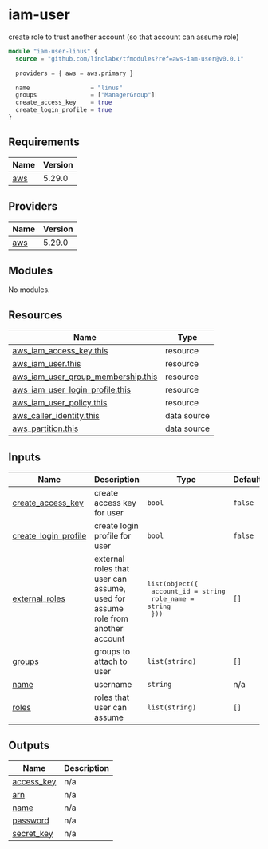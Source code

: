# iam-user

create role to trust another account (so that account can assume role)

```tf
module "iam-user-linus" {
  source = "github.com/linolabx/tfmodules?ref=aws-iam-user@v0.0.1"

  providers = { aws = aws.primary }

  name                 = "linus"
  groups               = ["ManagerGroup"]
  create_access_key    = true
  create_login_profile = true
}
```

## Requirements

| Name | Version |
|------|---------|
| <a name="requirement_aws"></a> [aws](#requirement\_aws) | 5.29.0 |

## Providers

| Name | Version |
|------|---------|
| <a name="provider_aws"></a> [aws](#provider\_aws) | 5.29.0 |

## Modules

No modules.

## Resources

| Name | Type |
|------|------|
| [aws_iam_access_key.this](https://registry.terraform.io/providers/hashicorp/aws/5.29.0/docs/resources/iam_access_key) | resource |
| [aws_iam_user.this](https://registry.terraform.io/providers/hashicorp/aws/5.29.0/docs/resources/iam_user) | resource |
| [aws_iam_user_group_membership.this](https://registry.terraform.io/providers/hashicorp/aws/5.29.0/docs/resources/iam_user_group_membership) | resource |
| [aws_iam_user_login_profile.this](https://registry.terraform.io/providers/hashicorp/aws/5.29.0/docs/resources/iam_user_login_profile) | resource |
| [aws_iam_user_policy.this](https://registry.terraform.io/providers/hashicorp/aws/5.29.0/docs/resources/iam_user_policy) | resource |
| [aws_caller_identity.this](https://registry.terraform.io/providers/hashicorp/aws/5.29.0/docs/data-sources/caller_identity) | data source |
| [aws_partition.this](https://registry.terraform.io/providers/hashicorp/aws/5.29.0/docs/data-sources/partition) | data source |

## Inputs

| Name | Description | Type | Default | Required |
|------|-------------|------|---------|:--------:|
| <a name="input_create_access_key"></a> [create\_access\_key](#input\_create\_access\_key) | create access key for user | `bool` | `false` | no |
| <a name="input_create_login_profile"></a> [create\_login\_profile](#input\_create\_login\_profile) | create login profile for user | `bool` | `false` | no |
| <a name="input_external_roles"></a> [external\_roles](#input\_external\_roles) | external roles that user can assume, used for assume role from another account | <pre>list(object({<br>    account_id = string<br>    role_name  = string<br>  }))</pre> | `[]` | no |
| <a name="input_groups"></a> [groups](#input\_groups) | groups to attach to user | `list(string)` | `[]` | no |
| <a name="input_name"></a> [name](#input\_name) | username | `string` | n/a | yes |
| <a name="input_roles"></a> [roles](#input\_roles) | roles that user can assume | `list(string)` | `[]` | no |

## Outputs

| Name | Description |
|------|-------------|
| <a name="output_access_key"></a> [access\_key](#output\_access\_key) | n/a |
| <a name="output_arn"></a> [arn](#output\_arn) | n/a |
| <a name="output_name"></a> [name](#output\_name) | n/a |
| <a name="output_password"></a> [password](#output\_password) | n/a |
| <a name="output_secret_key"></a> [secret\_key](#output\_secret\_key) | n/a |
